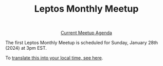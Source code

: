 <div align="center">
  
<h1>Leptos Monthly Meetup</h1>

<br />

[Current Meetup Agenda][meeting-agenda]

</div>


The first Leptos Monthly Meetup is scheduled for Sunday, January 28th (2024) at 3pm EST.

To [translate this into your local time, see here][meeting-time].



[meeting-agenda]: ./meeting-01-agenda__Jan28_2024.md
[meeting-time]: https://time.is/1500_28_Jan_2024_in_EST/PST/MT/United_Kingdom/Germany/India/Australia?Leptos_Meetup
